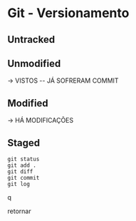 # Git - Versionamento

## Untracked

## Unmodified

-> VISTOS -- JÁ SOFRERAM COMMIT

## Modified

-> HÁ MODIFICAÇÕES

## Staged

```
git status
git add .
git diff
git commit
git log
```

q

retornar
